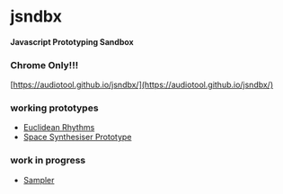 # jsndbx
#### Javascript Prototyping Sandbox
### Chrome Only!!!
[https://audiotool.github.io/jsndbx/](https://audiotool.github.io/jsndbx/)


### working prototypes
* [Euclidean Rhythms](euclidean.html)
* [Space Synthesiser Prototype](space-prototype.html)
### work in progress
* [Sampler](sampler.html)